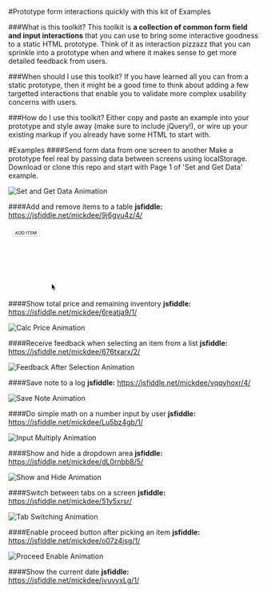 #Prototype form interactions quickly with this kit of Examples

###What is this toolkit?
This toolkit is **a collection of common form field and input interactions** that you can use to bring some interactive goodness to a static HTML prototype. Think of it as interaction pizzazz that you can sprinkle into a prototype when and where it makes sense to get more detailed feedback from users.

###When should I use this toolkit?
If you have learned all you can from a static prototype, then it might be a good time to think about adding a few targetted interactions that enable you to validate more complex usability concerns with users.

###How do I use this toolkit?
Either copy and paste an example into your prototype and style away (make sure to include jQuery!), or wire up your existing markup if you already have some HTML to start with.

#Examples
####Send form data from one screen to another 
Make a prototype feel real by passing data between screens using localStorage. Download or clone this repo and start with Page 1 of 'Set and Get Data' example.

![Set and Get Data Animation](/SetAndGetData/setandgetdata.gif?raw=true "Set and Get Data Animation")

####Add and remove items to a table
**jsfiddle:** https://jsfiddle.net/mickdee/9j6gvu4z/4/

![Add and Remove Items Animation](/AddRemoveItems/add-remove-item.gif?raw=true "Add and Remove Items Animation")
 
####Show total price and remaining inventory
**jsfiddle:** https://jsfiddle.net/mickdee/6reatja9/1/

![Calc Price Animation](/CalculateTotalPrice/calculatetotal.gif?raw=true "Calc Price Animation")

####Receive feedback when selecting an item from a list 
**jsfiddle:** https://jsfiddle.net/mickdee/676txarx/2/

![Feedback After Selection Animation](/FeedbackAfterSelection/feedback.gif?raw=true "Feedback After Selection Animation")

####Save note to a log 
**jsfiddle:** https://jsfiddle.net/mickdee/vqqyhoxr/4/

![Save Note Animation](/SaveTextInput/addnote.gif?raw=true "Save Note Animation")

####Do simple math on a number input by user 
**jsfiddle:** https://jsfiddle.net/mickdee/Lu5bz4gb/1/

![Input Multiply Animation](/InputMultiply/multiply.gif?raw=true "Input Multiply Animation")

####Show and hide a dropdown area 
**jsfiddle:** https://jsfiddle.net/mickdee/dL0rnbb8/5/

![Show and Hide Animation](/ShowHide/showhide.gif?raw=true "Show and Hide Animation")

####Switch between tabs on a screen 
**jsfiddle:** https://jsfiddle.net/mickdee/51y5xrsr/

![Tab Switching Animation](/SwitchBetweenTabs/tabs.gif?raw=true "Tab Switching Animation")

####Enable proceed button after picking an item
**jsfiddle:** https://jsfiddle.net/mickdee/o07z4jsg/1/

![Proceed Enable Animation](/ProceedNextStep/proceed.gif?raw=true "Proceed Enable Animation")

####Show the current date
**jsfiddle:** https://jsfiddle.net/mickdee/jvuvyxLg/1/
